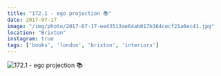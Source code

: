 ```yaml
---
title: "172.1 - ego projection 📚"
date: 2017-07-17
image: "/img/photo/2017-07-17-ee43513ae64ab017b364cecf21a6ec41.jpg"
location: "Brixton"
instagram: true
tags: ['books', 'london', 'brixton', 'interiors']
---
```


![172.1 - ego projection 📚](/img/photo/2017-07-17-ee43513ae64ab017b364cecf21a6ec41.jpg)
